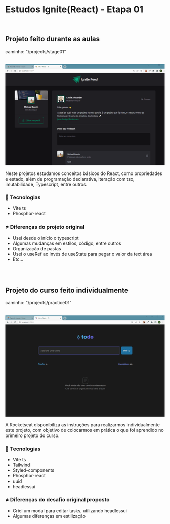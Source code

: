 <h1>Estudos Ignite(React) - Etapa 01</h1>
<!-- <h3>Tópicos</h3> -->

<!-- <ul>

<li><a href="#course">Projeto feito durante as aulas</a></li> 
<li><a href="">Projeto do curso feito individualmente</a></li> 

</ul> -->

<br>

<h2 id="course">Projeto feito durante as aulas</h2>
<p>caminho: "/projects/stage01"</p>

<br>
<img src="./readme/stage.gif" alt="course-project-gif" />


<p>
    Neste projetos estudamos conceitos básicos do React, como propriedades e estado, além de programação declarativa,
    iteração com tsx, imutabilidade, Typescript, entre outros.
</p>


<h3>🚀 Tecnologias</h3>
<ul>
    <li>Vite ts</li>
    <li>Phosphor-react</li>
</ul>

<h3>≠ Diferenças do projeto original</h3>
<ul>
    <li>Usei desde o início o typescript</li>
    <li>Algumas mudanças em estilos, código, entre outros</li>
    <li>Organização de pastas</li>
    <li>Usei o useRef ao invés de useState para pegar o valor da text área</li>
    <li>Etc...</li>
</ul>




<br>
<br>

<h2 id="individual-course">Projeto do curso feito individualmente</h2>
<p>caminho: "/projects/practice01"</p>

<br>
<img src="./readme/practice.gif" alt="individual-course-project-gif" />


<p>
    A Rocketseat disponibiliza as instruções para realizarmos individualmente este projeto, com objetivo de colocarmos em prática o que foi aprendido no primeiro projeto do curso.
</p>



<h3>🚀 Tecnologias</h3>
<ul>
    <li>Vite ts</li>
    <li>Tailwind</li>
    <li>Styled-components</li>
    <li>Phosphor-react</li>
    <li>uuid</li>
    <li>headlessui</li>
</ul>

<h3>≠ Diferenças do desafio original proposto</h3>
<ul>
    <li>Criei um modal para editar tasks, utilizando headlessui</li>
    <li>Algumas diferenças em estilização</li>
</ul>


